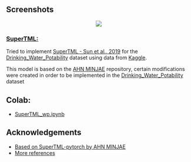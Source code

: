 
## Screenshots

<div align="center">
    <image src="https://th.bing.com/th/id/OIP.d8e-myEfeHnH3hllfn9P3AAAAA?rs=1&pid=ImgDetMain">
</div>

### **[SuperTML:](https://www.catalyzex.com/paper/arxiv:1903.06246/code)**

Tried to implement [SuperTML - Sun et al., 2019](https://www.catalyzex.com/paper/arxiv:1903.06246/code) for the [Drinking_Water_Potability](https://www.kaggle.com/datasets/artimule/drinking-water-probability) dataset using data from [Kaggle](https://www.kaggle.com/datasets/artimule/drinking-water-probability).

This model is based on the [AHN MINJAE](https://github.com/EmjayAhn/SuperTML-pytorch) repository, certain modifications were created in order to be implemented in the [Drinking_Water_Potability](https://www.kaggle.com/datasets/artimule/drinking-water-probability)  dataset

## Colab:
- [SuperTML_wp.ipynb](https://colab.research.google.com/drive/1mx0rpCw25v44FYeI7HzIA9b_jVt5dN1Z?usp=sharing)

## Acknowledgements

 - [Based on SuperTML-pytorch by AHN MINJAE](https://github.com/EmjayAhn/SuperTML-pytorch)
 - [More references](https://www.catalyzex.com/paper/arxiv:1903.06246/code)
